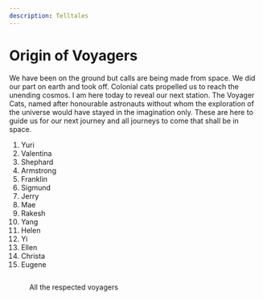 ```yaml
---
description: Telltales
---
```


# Origin of Voyagers

We have been on the ground but calls are being made from space. We did our part on earth and took off. Colonial cats propelled us to reach the unending cosmos. I am here today to reveal our next station. The Voyager Cats, named after honourable astronauts without whom the exploration of the universe would have stayed in the imagination only. These are here to guide us for our next journey and all journeys to come that shall be in space.

1. Yuri
2. Valentina
3. Shephard
4. Armstrong
5. Franklin
6. Sigmund
7. Jerry
8. Mae
9. Rakesh
10. Yang
11. Helen
12. Yi
13. Ellen
14. Christa
15. Eugene

<figure><img src="../../../../.gitbook/assets/image (7) (1).png" alt=""><figcaption><p>All the respected voyagers</p></figcaption></figure>
